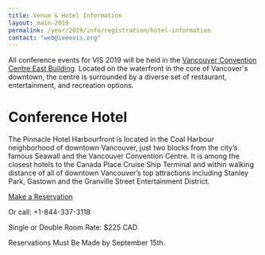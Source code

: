 ```yaml
---
title: Venue & Hotel Information
layout: main-2019
permalink: /year/2019/info/registration/hotel-information
contact: "web@ieeevis.org"
---
```


All conference events for VIS 2019 will be held in the [Vancouver Convention Centre East Building](https://www.vancouverconventioncentre.com/facility/floor-plans-and-specs). Located on the waterfront in the core of Vancover's downtown, the centre is surrounded by a diverse set of restaurant, entertainment, and recreation options.

# Conference Hotel
The Pinnacle Hotel Harbourfront is located in the Coal Harbour neighborhood of downtown Vancouver, just two blocks from the city’s famous Seawall and the Vancouver Convention Centre. It is among the closest hotels to the Canada Place Cruise Ship Terminal and within walking distance of all of downtown Vancouver’s top attractions including Stanley Park, Gastown and the Granville Street Entertainment District.

<p class="ieeevis-btn-wrapper"><a href="https://book.passkey.com/event/49878993/owner/2075/home" class="ieeevis-btn">Make a Reservation</a></p>

Or call: +1-844-337-3118

Single or Double Room Rate: $225 CAD

Reservations Must Be Made by September 15th.
 
